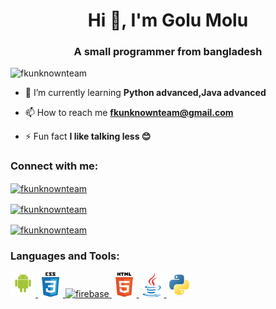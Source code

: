 <h1 align="center">Hi 👋, I'm Golu Molu</h1>

<h3 align="center">A small programmer from bangladesh</h3>

<p align="left"> <img src="https://komarev.com/ghpvc/?username=fkunknownteam&label=Profile%20views&color=0e75b6&style=flat" alt="fkunknownteam" /> </p>

- 🌱 I’m currently learning **Python advanced,Java advanced**

- 📫 How to reach me **fkunknownteam@gmail.com**

- ⚡ Fun fact **I like talking less 😊**

<h3 align="left">Connect with me:</h3>

<p align="left">

<a href="https://twitter.com/fkunknownteam" target="blank"><img align="center" src="https://raw.githubusercontent.com/rahuldkjain/github-profile-readme-generator/master/src/images/icons/Social/twitter.svg" alt="fkunknownteam" height="30" width="40" /></a>

<a href="https://linkedin.com/in/fkunknownteam" target="blank"><img align="center" src="https://raw.githubusercontent.com/rahuldkjain/github-profile-readme-generator/master/src/images/icons/Social/linked-in-alt.svg" alt="fkunknownteam" height="30" width="40" /></a>

<a href="https://instagram.com/fkunknownteam" target="blank"><img align="center" src="https://raw.githubusercontent.com/rahuldkjain/github-profile-readme-generator/master/src/images/icons/Social/instagram.svg" alt="fkunknownteam" height="30" width="40" /></a>

</p>

<h3 align="left">Languages and Tools:</h3>

<p align="left"> <a href="https://developer.android.com" target="_blank" rel="noreferrer"> <img src="https://raw.githubusercontent.com/devicons/devicon/master/icons/android/android-original-wordmark.svg" alt="android" width="40" height="40"/> </a> <a href="https://www.w3schools.com/css/" target="_blank" rel="noreferrer"> <img src="https://raw.githubusercontent.com/devicons/devicon/master/icons/css3/css3-original-wordmark.svg" alt="css3" width="40" height="40"/> </a> <a href="https://firebase.google.com/" target="_blank" rel="noreferrer"> <img src="https://www.vectorlogo.zone/logos/firebase/firebase-icon.svg" alt="firebase" width="40" height="40"/> </a> <a href="https://www.w3.org/html/" target="_blank" rel="noreferrer"> <img src="https://raw.githubusercontent.com/devicons/devicon/master/icons/html5/html5-original-wordmark.svg" alt="html5" width="40" height="40"/> </a> <a href="https://www.java.com" target="_blank" rel="noreferrer"> <img src="https://raw.githubusercontent.com/devicons/devicon/master/icons/java/java-original.svg" alt="java" width="40" height="40"/> </a> <a href="https://www.python.org" target="_blank" rel="noreferrer"> <img src="https://raw.githubusercontent.com/devicons/devicon/master/icons/python/python-original.svg" alt="python" width="40" height="40"/> </a> </p>

